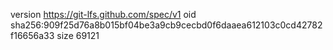 version https://git-lfs.github.com/spec/v1
oid sha256:909f25d76a8b015bf04be3a9cb9cecbd0f6daaea612103c0cd42782f16656a33
size 69121
